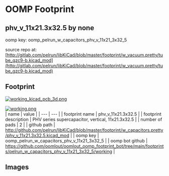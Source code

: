 # OOMP Footprint  
## phv_v_11x21.3x32.5  by none  
  
oomp key: oomp_pelrun_w_capacitors_phv_v_11x21_3x32_5  
  
source repo at: [http://gitlab.com/pelrun/libKiCad/blob/master/footprint/w_vacuum.pretty/tube_gzc9-b.kicad_mod](http://gitlab.com/pelrun/libKiCad/blob/master/footprint/w_vacuum.pretty/tube_gzc9-b.kicad_mod)  
## Footprint  
  
[![working_kicad_pcb_3d.png](working_kicad_pcb_3d_600.png)](working_kicad_pcb_3d.png)  
  
[![working.png](working_600.png)](working.png)  
| name | value | 
| --- | --- | 
| footprint name | phv_v_11x21.3x32.5 | 
| footprint description | PHV series supercapacitor, vertical, 11x21.3x32.5 | 
| number of pads | 2 | 
| github path | http://github.com/pelrun/libKiCad/blob/master/footprint/w_capacitors.pretty/phv_v_11x21.3x32.5.kicad_mod | 
| oomp key | oomp_pelrun_w_capacitors_phv_v_11x21_3x32_5 | 
| oomp bot github | https://github.com/oomlout/oomlout_oomp_footprint_bot/tree/main/footprints/pelrun_w_capacitors_phv_v_11x21_3x32_5/working | 
## Images  
